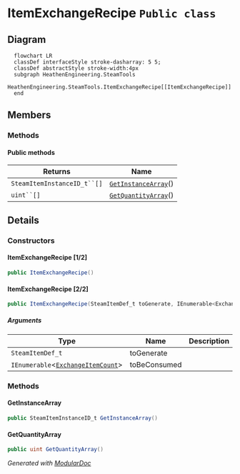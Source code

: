 # ItemExchangeRecipe `Public class`

## Diagram
```mermaid
  flowchart LR
  classDef interfaceStyle stroke-dasharray: 5 5;
  classDef abstractStyle stroke-width:4px
  subgraph HeathenEngineering.SteamTools
  HeathenEngineering.SteamTools.ItemExchangeRecipe[[ItemExchangeRecipe]]
  end
```

## Members
### Methods
#### Public  methods
| Returns | Name |
| --- | --- |
| `SteamItemInstanceID_t``[]` | [`GetInstanceArray`](#getinstancearray)() |
| `uint``[]` | [`GetQuantityArray`](#getquantityarray)() |

## Details
### Constructors
#### ItemExchangeRecipe [1/2]
```csharp
public ItemExchangeRecipe()
```

#### ItemExchangeRecipe [2/2]
```csharp
public ItemExchangeRecipe(SteamItemDef_t toGenerate, IEnumerable<ExchangeItemCount> toBeConsumed)
```
##### Arguments
| Type | Name | Description |
| --- | --- | --- |
| `SteamItemDef_t` | toGenerate |   |
| `IEnumerable`&lt;[`ExchangeItemCount`](./heathenengineeringsteamtools-ExchangeItemCount)&gt; | toBeConsumed |   |

### Methods
#### GetInstanceArray
```csharp
public SteamItemInstanceID_t GetInstanceArray()
```

#### GetQuantityArray
```csharp
public uint GetQuantityArray()
```

*Generated with* [*ModularDoc*](https://github.com/hailstorm75/ModularDoc)
